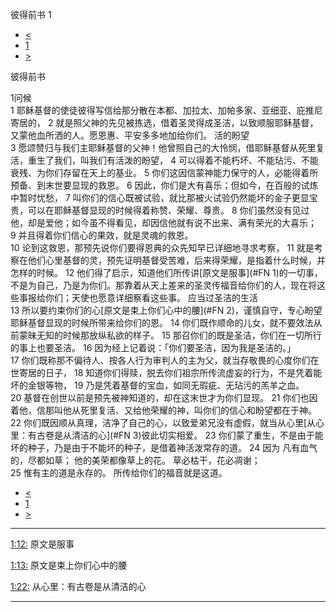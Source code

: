 ﻿





 彼得前书 1




* [<](bible/JAS05.md)
* [1](bible/1PE.md)
* [>](bible/1PE02.md)



彼得前书 
 
1问候  
1 耶稣基督的使徒彼得写信给那分散在本都、加拉太、加帕多家、亚细亚、庇推尼寄居的， 
2 就是照父神的先见被拣选，借着圣灵得成圣洁，以致顺服耶稣基督，又蒙他血所洒的人。愿恩惠、平安多多地加给你们。 活的盼望  
3 愿颂赞归与我们主耶稣基督的父神！他曾照自己的大怜悯，借耶稣基督从死里复活，重生了我们，叫我们有活泼的盼望， 
4 可以得着不能朽坏、不能玷污、不能衰残、为你们存留在天上的基业。 
5 你们这因信蒙神能力保守的人，必能得着所预备、到末世要显现的救恩。 
6 因此，你们是大有喜乐；但如今，在百般的试炼中暂时忧愁， 
7 叫你们的信心既被试验，就比那被火试验仍然能坏的金子更显宝贵，可以在耶稣基督显现的时候得着称赞、荣耀、尊贵。 
8 你们虽然没有见过他，却是爱他；如今虽不得看见，却因信他就有说不出来、满有荣光的大喜乐； 
9 并且得着你们信心的果效，就是灵魂的救恩。  
10 论到这救恩，那预先说你们要得恩典的众先知早已详细地寻求考察， 
11 就是考察在他们心里基督的灵，预先证明基督受苦难，后来得荣耀，是指着什么时候，并怎样的时候。 
12 他们得了启示，知道他们所传讲[原文是服事](#FN
1)的一切事，不是为自己，乃是为你们。那靠着从天上差来的圣灵传福音给你们的人，现在将这些事报给你们；天使也愿意详细察看这些事。 应当过圣洁的生活  
13 所以要约束你们的心[原文是束上你们心中的腰](#FN
2)，谨慎自守，专心盼望耶稣基督显现的时候所带来给你们的恩。 
14 你们既作顺命的儿女，就不要效法从前蒙昧无知的时候那放纵私欲的样子。 
15 那召你们的既是圣洁，你们在一切所行的事上也要圣洁。 
16 因为经上记着说：「你们要圣洁，因为我是圣洁的。」  
17 你们既称那不偏待人、按各人行为审判人的主为父，就当存敬畏的心度你们在世寄居的日子， 
18 知道你们得赎，脱去你们祖宗所传流虚妄的行为，不是凭着能坏的金银等物， 
19 乃是凭着基督的宝血，如同无瑕疵、无玷污的羔羊之血。 
20 基督在创世以前是预先被神知道的，却在这末世才为你们显现。 
21 你们也因着他，信那叫他从死里复活、又给他荣耀的神，叫你们的信心和盼望都在于神。  
22 你们既因顺从真理，洁净了自己的心，以致爱弟兄没有虚假，就当从心里[从心里：有古卷是从清洁的心](#FN
3)彼此切实相爱。 
23 你们蒙了重生，不是由于能坏的种子，乃是由于不能坏的种子，是借着神活泼常存的道。 
24 因为 凡有血气的，尽都如草； 他的美荣都像草上的花。 草必枯干，花必凋谢；  
25 惟有主的道是永存的。 所传给你们的福音就是这道。 
* [<](bible/JAS05.md)
* [1](bible/1PE.md)
* [>](bible/1PE02.md)





---


[1:12:](#V12)
原文是服事


[1:13:](#V13)
原文是束上你们心中的腰


[1:22:](#V22)
从心里：有古卷是从清洁的心




---









